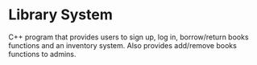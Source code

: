 # Library System
C++ program that provides users to sign up, log in, borrow/return books functions and an inventory system. Also provides add/remove books functions to admins.
